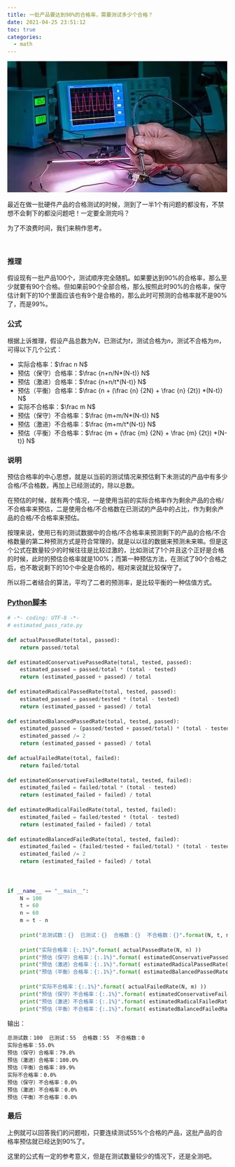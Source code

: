 ```yaml
---
title: 一批产品要达到90%的合格率，需要测试多少个合格？
date: 2021-04-25 23:51:12
toc: true
categories:
  - math
---
```


![Cover](/resources/estimated_pass_rate/cover.webp)

最近在做一批硬件产品的合格测试的时候，测到了一半1个有问题的都没有，不禁想不会剩下的都没问题吧！一定要全测完吗？

为了不浪费时间，我们来稍作思考。

<!--more-->

<br/>

### 推理

假设现有一批产品100个，测试顺序完全随机。如果要达到90%的合格率，那么至少就要有90个合格。但如果前90个全部合格，那么按照此时90%的合格率，保守估计剩下的10个里面应该也有9个是合格的，那么此时可预测的合格率就不是90%了，而是99%。

### 公式

根据上诉推理，假设产品总数为$N$，已测试为$t$，测试合格为$n$，测试不合格为$m$，可得以下几个公式：

* 实际合格率：$\frac n N$
* 预估（保守）合格率：$\frac {n+n/N*(N-t)} N$
* 预估（激进）合格率：$\frac {n+n/t*(N-t)} N$
* 预估（平衡）合格率：$\frac {n + (\frac {n} {2N} + \frac {n} {2t}) *(N-t)} N$
* 实际不合格率：$\frac m N$
* 预估（保守）不合格率：$\frac {m+m/N*(N-t)} N$
* 预估（激进）不合格率：$\frac {m+m/t*(N-t)} N$
* 预估（平衡）不合格率：$\frac {m + (\frac {m} {2N} + \frac {m} {2t}) *(N-t)} N$

### 说明

预估合格率的中心思想，就是以当前的测试情况来预估剩下未测试的产品中有多少合格/不合格数，再加上已经测试的，除以总数。

在预估的时候，就有两个情况，一是使用当前的实际合格率作为剩余产品的合格/不合格率来预估，二是使用合格/不合格数在已测试的产品中的占比，作为剩余产品的合格/不合格率来预估。

按理来说，使用已有的测试数据中的合格/不合格率来预测剩下的产品的合格/不合格数量的第二种预测方式是符合常理的，就是以以往的数据来预测未来嘛。但是这个公式在数量较少的时候往往是比较过激的，比如测试了1个并且这个正好是合格的时候，此时的预估合格率就是100%；而第一种预估方法，在测试了90个合格之后，也不敢说剩下的10个中全是合格的，相对来说就比较保守了。

所以将二者结合的算法，平均了二者的预测率，是比较平衡的一种估值方式。

### [Python脚本](/resources/estimated_pass_rate/estimated_pass_rate.py)

```python
# -*- coding: UTF-8 -*-
# estimated_pass_rate.py

def actualPassedRate(total, passed):
    return passed/total

def estimatedConservativePassedRate(total, tested, passed):
    estimated_passed = passed/total * (total - tested)
    return (estimated_passed + passed) / total

def estimatedRadicalPassedRate(total, tested, passed):
    estimated_passed = passed/tested * (total - tested)
    return (estimated_passed + passed) / total

def estimatedBalancedPassedRate(total, tested, passed):
    estimated_passed = (passed/tested + passed/total) * (total - tested)
    estimated_passed /= 2
    return (estimated_passed + passed) / total

def actualFailedRate(total, failed):
    return failed/total

def estimatedConservativeFailedRate(total, tested, failed):
    estimated_failed = failed/total * (total - tested)
    return (estimated_failed + failed) / total

def estimatedRadicalFailedRate(total, tested, failed):
    estimated_failed = failed/tested * (total - tested)
    return (estimated_failed + failed) / total

def estimatedBalancedFailedRate(total, tested, failed):
    estimated_failed = (failed/tested + failed/total) * (total - tested)
    estimated_failed /= 2
    return (estimated_failed + failed) / total



if __name__ == "__main__":
    N = 100
    t = 60
    n = 60
    m = t - n

    print("总测试数：{}  已测试：{}  合格数：{}  不合格数：{}".format(N, t, n, m))

    print("实际合格率：{:.1%}".format( actualPassedRate(N, n) ))
    print("预估（保守）合格率：{:.1%}".format( estimatedConservativePassedRate(N, t, n) ))
    print("预估（激进）合格率：{:.1%}".format( estimatedRadicalPassedRate(N, t, n) ))
    print("预估（平衡）合格率：{:.1%}".format( estimatedBalancedPassedRate(N, t, n) ))

    print("实际不合格率：{:.1%}".format( actualFailedRate(N, m) ))
    print("预估（保守）不合格率：{:.1%}".format( estimatedConservativeFailedRate(N, t, m) ))
    print("预估（激进）不合格率：{:.1%}".format( estimatedRadicalFailedRate(N, t, m) ))
    print("预估（平衡）不合格率：{:.1%}".format( estimatedBalancedFailedRate(N, t, m) ))
```

输出：

```
总测试数：100  已测试：55  合格数：55  不合格数：0
实际合格率：55.0%
预估（保守）合格率：79.8%
预估（激进）合格率：100.0%
预估（平衡）合格率：89.9%
实际不合格率：0.0%
预估（保守）不合格率：0.0%
预估（激进）不合格率：0.0%
预估（平衡）不合格率：0.0%
```

### 最后

上例就可以回答我们的问题啦，只要连续测试55%个合格的产品，这批产品的合格率预估就已经达到90%了。

这里的公式有一定的参考意义，但是在测试数量较少的情况下，还是全测吧。

